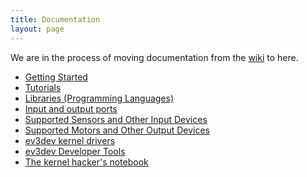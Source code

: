 ```yaml
---
title: Documentation
layout: page
---
```


We are in the process of moving documentation from the [wiki] to here.

* [Getting Started]
* [Tutorials]
* [Libraries (Programming Languages)][libraries]
* [Input and output ports][ports]
* [Supported Sensors and Other Input Devices][sensors]
* [Supported Motors and Other Output Devices][motors]
* [ev3dev kernel drivers][drivers]
* [ev3dev Developer Tools][devtools]
* [The kernel hacker's notebook][kernel-hackers-notebook]

[Getting Started]: getting-started
[Tutorials]: tutorials
[wiki]: https://github.com/ev3dev/ev3dev/wiki
[libraries]: libraries
[ports]: ports
[sensors]: sensors
[motors]: motors
[drivers]: drivers
[devtools]: devtools
[kernel-hackers-notebook]: kernel-hackers-notebook
